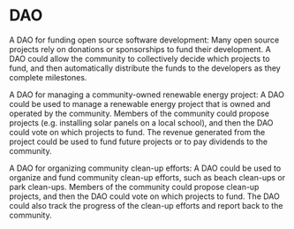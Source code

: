 # DAO
A DAO for funding open source software development: Many open source projects rely on donations or sponsorships to fund their development. A DAO could allow the community to collectively decide which projects to fund, and then automatically distribute the funds to the developers as they complete milestones.

A DAO for managing a community-owned renewable energy project: A DAO could be used to manage a renewable energy project that is owned and operated by the community. Members of the community could propose projects (e.g. installing solar panels on a local school), and then the DAO could vote on which projects to fund. The revenue generated from the project could be used to fund future projects or to pay dividends to the community.

A DAO for organizing community clean-up efforts: A DAO could be used to organize and fund community clean-up efforts, such as beach clean-ups or park clean-ups. Members of the community could propose clean-up projects, and then the DAO could vote on which projects to fund. The DAO could also track the progress of the clean-up efforts and report back to the community.
